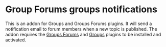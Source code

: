# Group Forums groups notifications
This is an addon for Groups and Groups Forums plugins.
It will send a notification email to forum members when a new topic is published.
The addon requires the <a href="http://www.itthinx.com/plugins/groups/">Groups Forums</a> and 
 <a href="https://www.wordpress.org/plugins/groups/">Groups</a> plugins to be installed and activated.
